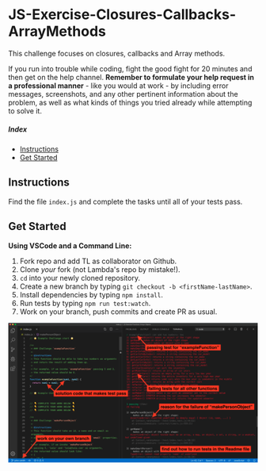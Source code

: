 # JS-Exercise-Closures-Callbacks-ArrayMethods

This challenge focuses on closures, callbacks and Array methods.

If you run into trouble while coding, fight the good fight for 20 minutes and then get on the help channel. __Remember to formulate your help request in a professional manner__ - like you would at work - by including error messages, screenshots, and any other pertinent information about the problem, as well as what kinds of things you tried already while attempting to solve it.

##### Index

* [Instructions](#instructions)
* [Get Started](#get-started)

## Instructions

Find the file `index.js` and complete the tasks until all of your tests pass.

## Get Started

<summary><strong>Using VSCode and a Command Line:</strong></summary>

1. Fork repo and add TL as collaborator on Github.
1. Clone _your_ fork (not Lambda's repo by mistake!).
1. `cd` into your newly cloned repository.
1. Create a new branch by typing `git checkout -b <firstName-lastName>`.
1. Install dependencies by typing `npm install`.
1. Run tests by typing `npm run test:watch`.
1. Work on your branch, push commits and create PR as usual.

<img alt='instructions screenshot' src='./instructions.png'>
